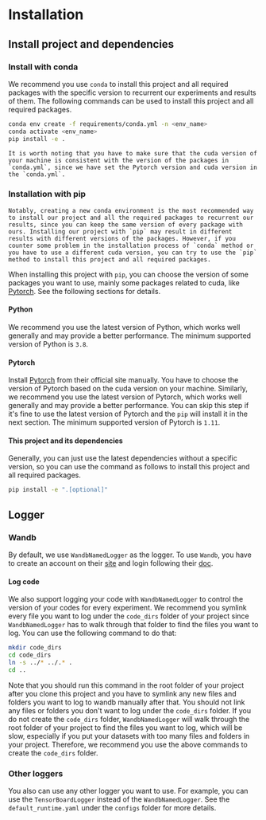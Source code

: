 # Installation

## Install project and dependencies

### Install with conda

We recommend you use `conda` to install this project and all required packages with the specific version to recurrent our experiments and results of them. The following commands can be used to install this project and all required packages.

```bash
conda env create -f requirements/conda.yml -n <env_name>
conda activate <env_name>
pip install -e .
```

```{warning}
It is worth noting that you have to make sure that the cuda version of your machine is consistent with the version of the packages in `conda.yml`, since we have set the Pytorch version and cuda version in the `conda.yml`.
```

### Installation with pip

```{warning}
Notably, creating a new conda environment is the most recommended way to install our project and all the required packages to recurrent our results, since you can keep the same version of every package with ours. Installing our project with `pip` may result in different results with different versions of the packages. However, if you counter some problem in the installation process of `conda` method or you have to use a different cuda version, you can try to use the `pip` method to install this project and all required packages.
```

When installing this project with `pip`, you can choose the version of some packages you want to use, mainly some packages related to cuda, like [Pytorch](https://pytorch.org/get-started/locally/). See the following sections for details.

#### Python

We recommend you use the latest version of Python, which works well generally and may provide a better performance. The minimum supported version of Python is `3.8`.

#### Pytorch

Install [Pytorch](https://pytorch.org/get-started/locally/) from their official site manually. You have to choose the version of Pytorch based on the cuda version on your machine. Similarly, we recommend you use the latest version of Pytorch, which works well generally and may provide a better performance. You can skip this step if it's fine to use the latest version of Pytorch and the `pip` will install it in the next section. The minimum supported version of Pytorch is `1.11`.

#### This project and its dependencies

Generally, you can just use the latest dependencies without a specific version, so you can use the command as follows to install this project and all required packages.

```bash
pip install -e ".[optional]"
```

## Logger

### Wandb

By default, we use `WandbNamedLogger` as the logger. To use `Wandb`, you have to create an account on their [site](https://wandb.ai/) and login following their [doc](https://docs.wandb.ai/quickstart).

#### Log code

We also support logging your code with `WandbNamedLogger` to control the version of your codes for every experiment. We recommend you symlink every file you want to log under the `code_dirs` folder of your project since `WandbNamedLogger` has to walk through that folder to find the files you want to log. You can use the following command to do that:

```bash
mkdir code_dirs
cd code_dirs
ln -s ../* ../.* .
cd ..
```

Note that you should run this command in the root folder of your project after you clone this project and you have to symlink any new files and folders you want to log to wandb manually after that. You should not link any files or folders you don't want to log under the `code_dirs` folder. If you do not create the `code_dirs` folder, `WandbNamedLogger` will walk through the root folder of your project to find the files you want to log, which will be slow, especially if you put your datasets with too many files and folders in your project. Therefore, we recommend you use the above commands to create the `code_dirs` folder.

### Other loggers

You also can use any other logger you want to use. For example, you can use the `TensorBoardLogger` instead of the `WandbNamedLogger`. See the `default_runtime.yaml` under the `configs` folder for more details.
